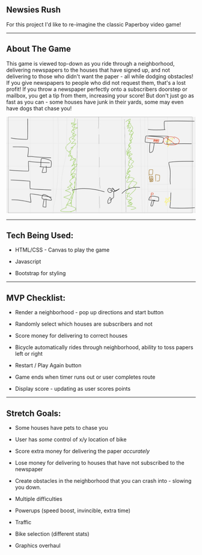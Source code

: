 ## Newsies Rush

For this project I'd like to re-imagine the classic Paperboy video game!  

___


## About The Game

This game is viewed top-down as you ride through a neighborhood, delivering newspapers to the houses that have signed up, and not delivering to those who didn't want the paper - all while dodging obstacles!  If you give newspapers to people who did not request them, that's a lost profit!  If you throw a newspaper perfectly onto a subscribers doorstep or mailbox, you get a tip from them, increasing your score!  But don't just go as fast as you can - some houses have junk in their yards, some may even have dogs that chase you!

![Rough sketch of game](roughdraftp1img.png)
___
## Tech Being Used:

* HTML/CSS - Canvas to play the game

* Javascript

* Bootstrap for styling

___

## MVP Checklist:

* Render a neighborhood - pop up directions and start button

* Randomly select which houses are subscribers and not

* Score money for delivering to correct houses

* Bicycle automatically rides through neighborhood, ability to toss papers left or right

* Restart / Play Again button

* Game ends when timer runs out or user completes route

* Display score - updating as user scores points

___
## Stretch Goals:

* Some houses have pets to chase you

* User has *some* control of x/y location of bike

* Score extra money for delivering the paper *accurately*

* Lose money for delivering to houses that have not subscribed to the newspaper

* Create obstacles in the neighborhood that you can crash into - slowing you down.

* Multiple difficulties

* Powerups (speed boost, invincible, extra time)

* Traffic

* Bike selection (different stats)

* Graphics overhaul
